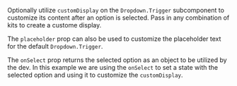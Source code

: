 Optionally utilize `customDisplay` on the `Dropdown.Trigger` subcomponent to customize its content after an option is selected. Pass in any combination of kits to create a custome display.

The `placeholder` prop can also be used to customize the placeholder text for the default `Dropdown.Trigger`. 

The `onSelect` prop returns the selected option as an object to be utilized by the dev. In this example we are using the `onSelect` to set a state with the selected option and using it to customize the `customDisplay`.
